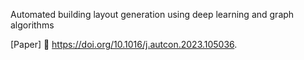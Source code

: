 Automated building layout generation using deep learning and graph algorithms 

[Paper] 📜 https://doi.org/10.1016/j.autcon.2023.105036.
